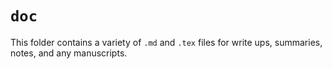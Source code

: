 # `doc`
This folder contains a variety of `.md` and `.tex` files for write ups,
summaries, notes, and any manuscripts. 